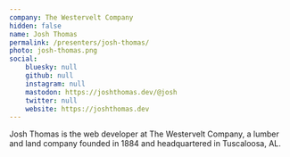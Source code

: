```yaml
---
company: The Westervelt Company
hidden: false
name: Josh Thomas
permalink: /presenters/josh-thomas/
photo: josh-thomas.png
social:
    bluesky: null
    github: null
    instagram: null
    mastodon: https://joshthomas.dev/@josh
    twitter: null
    website: https://joshthomas.dev
---
```


Josh Thomas is the web developer at The Westervelt Company, a lumber and land company founded in 1884 and headquartered in Tuscaloosa, AL.
